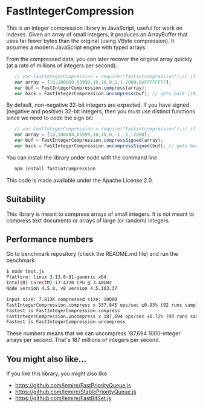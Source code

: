 # FastIntegerCompression

This is an integer compression library in JavaScript, useful for work on indexes.
Given an array of small integers, it produces an ArrayBuffer that uses far fewer bytes
than the original (using VByte compression). It assumes a modern JavaScript engine with
typed arrays.
 
From the compressed data, you can later recover the original  array quickly 
(at a rate of millions of integers per second).


```javascript
   // var FastIntegerCompression = require("fastintcompression");// if you use node
   var array = [10,100000,65999,10,10,0,1,1,2000,0xFFFFFFFF];
   var buf = FastIntegerCompression.compress(array);
   var back = FastIntegerCompression.uncompress(buf); // gets back [10,100000,65999,10,10,0,1,1,2000]
``` 

By default, non-negative 32-bit integers are expected. If you have signed (negative and positive) 32-bit integers, then you must use distinct functions since we need to code the sign bit:


```javascript
   // var FastIntegerCompression = require("fastintcompression");// if you use node
   var array = [10,100000,65999,10,10,0,-1,-1,-2000];
   var buf = FastIntegerCompression.compressSigned(array);
   var back = FastIntegerCompression.uncompressSigned(buf); // gets back [10,100000,65999,10,10,0,-1,-1,-2000]
``` 


You can install the library under node with the command line
```bash
   npm install fastintcompression
```

This code is made available under the Apache License 2.0.

## Suitability 

This library is meant to compress arrays of small integers. It is not meant to
compress text documents or arrays of large (or random) integers.

## Performance numbers

Go to benchmark repository (check the README.md file) and run the benchmark:

```bash
$ node test.js
Platform: linux 3.13.0-91-generic x64
Intel(R) Core(TM) i7-4770 CPU @ 3.40GHz
Node version 4.5.0, v8 version 4.5.103.37

input size: 7.813K compressed size: 1000B
FastIntegerCompression.compress x 337,845 ops/sec ±0.93% (92 runs sampled)
Fastest is FastIntegerCompression.compress
FastIntegerCompression.uncompress x 187,694 ops/sec ±0.72% (93 runs sampled)
Fastest is FastIntegerCompression.uncompress
```

These numbers means that we can uncompress 187,694 1000-integer arrays per second.
That's 187 millions of integers per second.

## You might also like...

If you like this library, you might also like 
- https://github.com/lemire/FastPriorityQueue.js
- https://github.com/lemire/StablePriorityQueue.js
- https://github.com/lemire/FastBitSet.js

